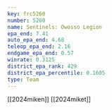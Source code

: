 ```yaml
---
key: frc5260
number: 5260
name: Sentinels: Owosso Legion
epa_end: 7.41
auto_epa_end: 4.68
teleop_epa_end: 2.16
endgame_epa_end: 0.57
winrate: 0.3125
district_epa_rank: 429
district_epa_percentile: 0.1605
type: Team
---
```

[[2024miken]]
[[2024miket]]
